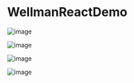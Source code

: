 ﻿# WellmanReactDemo

![image](https://github.com/user-attachments/assets/e281c588-7afd-4c4d-824e-723720043b81)

![image](https://github.com/user-attachments/assets/f0168dab-9c52-4185-84ce-f8457e591eda)

![image](https://github.com/user-attachments/assets/8a51d426-9139-4872-8785-29abf2cf077a)

![image](https://github.com/user-attachments/assets/c6ff4efb-bbb5-47f4-bc79-543339c6b64c)
